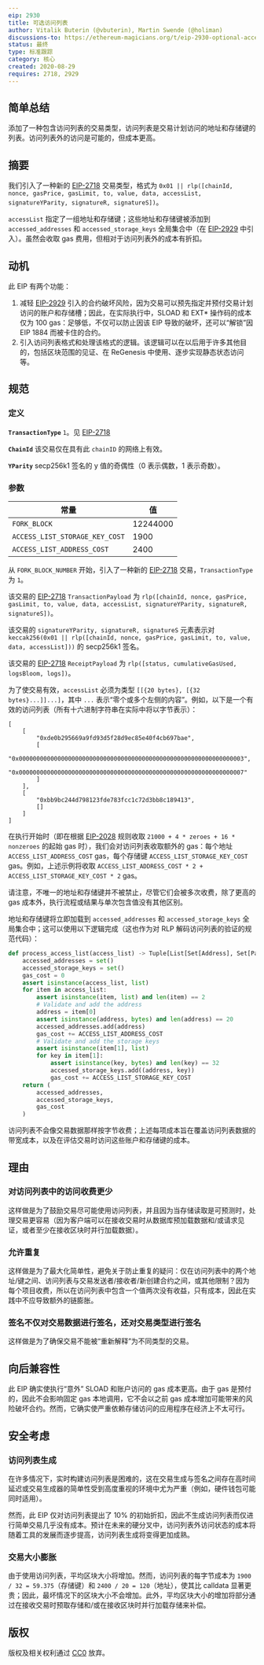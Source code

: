 ```yaml
---
eip: 2930
title: 可选访问列表
author: Vitalik Buterin (@vbuterin), Martin Swende (@holiman)
discussions-to: https://ethereum-magicians.org/t/eip-2930-optional-access-lists/4561
status: 最终
type: 标准跟踪
category: 核心
created: 2020-08-29
requires: 2718, 2929
---
```


## 简单总结

添加了一种包含访问列表的交易类型，访问列表是交易计划访问的地址和存储键的列表。访问列表外的访问是可能的，但成本更高。

## 摘要

我们引入了一种新的 [EIP-2718](./eip-2718.md) 交易类型，格式为 `0x01 || rlp([chainId, nonce, gasPrice, gasLimit, to, value, data, accessList, signatureYParity, signatureR, signatureS])`。

`accessList` 指定了一组地址和存储键；这些地址和存储键被添加到 `accessed_addresses` 和 `accessed_storage_keys` 全局集合中（在 [EIP-2929](./eip-2929.md) 中引入）。虽然会收取 gas 费用，但相对于访问列表外的成本有折扣。

## 动机

此 EIP 有两个功能：

1. 减轻 [EIP-2929](./eip-2929.md) 引入的合约破坏风险，因为交易可以预先指定并预付交易计划访问的账户和存储槽；因此，在实际执行中，SLOAD 和 EXT* 操作码的成本仅为 100 gas：足够低，不仅可以防止因该 EIP 导致的破坏，还可以“解锁”因 EIP 1884 而被卡住的合约。
2. 引入访问列表格式和处理该格式的逻辑。该逻辑可以在以后用于许多其他目的，包括区块范围的见证、在 ReGenesis 中使用、逐步实现静态状态访问等。

## 规范

### 定义

**`TransactionType`** `1`。见 [EIP-2718](./eip-2718.md)

**`ChainId`** 该交易仅在具有此 `chainID` 的网络上有效。

**`YParity`** secp256k1 签名的 y 值的奇偶性（0 表示偶数，1 表示奇数）。

### 参数

| 常量 | 值 |
| - | - |
| `FORK_BLOCK` | 12244000 |
| `ACCESS_LIST_STORAGE_KEY_COST` | 1900 |
| `ACCESS_LIST_ADDRESS_COST` | 2400 |

从 `FORK_BLOCK_NUMBER` 开始，引入了一种新的 [EIP-2718](./eip-2718.md) 交易，`TransactionType` 为 `1`。

该交易的 [EIP-2718](./eip-2718.md) `TransactionPayload` 为 `rlp([chainId, nonce, gasPrice, gasLimit, to, value, data, accessList, signatureYParity, signatureR, signatureS])`。

该交易的 `signatureYParity, signatureR, signatureS` 元素表示对 `keccak256(0x01 || rlp([chainId, nonce, gasPrice, gasLimit, to, value, data, accessList]))` 的 secp256k1 签名。

该交易的 [EIP-2718](./eip-2718.md) `ReceiptPayload` 为 `rlp([status, cumulativeGasUsed, logsBloom, logs])`。

为了使交易有效，`accessList` 必须为类型 `[[{20 bytes}, [{32 bytes}...]]...]`，其中 `...` 表示“零个或多个左侧的内容”。例如，以下是一个有效的访问列表（所有十六进制字符串在实际中将以字节表示）：

```
[
    [
        "0xde0b295669a9fd93d5f28d9ec85e40f4cb697bae",
        [
            "0x0000000000000000000000000000000000000000000000000000000000000003",
            "0x0000000000000000000000000000000000000000000000000000000000000007"
        ]
    ],
    [
        "0xbb9bc244d798123fde783fcc1c72d3bb8c189413",
        []
    ]
]
```

在执行开始时（即在根据 [EIP-2028](./eip-2028.md) 规则收取 `21000 + 4 * zeroes + 16 * nonzeroes` 的起始 gas 时），我们会对访问列表收取额外的 gas：每个地址 `ACCESS_LIST_ADDRESS_COST` gas，每个存储键 `ACCESS_LIST_STORAGE_KEY_COST` gas。例如，上述示例将收取 `ACCESS_LIST_ADDRESS_COST * 2 + ACCESS_LIST_STORAGE_KEY_COST * 2` gas。

请注意，不唯一的地址和存储键并不被禁止，尽管它们会被多次收费，除了更高的 gas 成本外，执行流程或结果与单次包含值没有其他区别。

地址和存储键将立即加载到 `accessed_addresses` 和 `accessed_storage_keys` 全局集合中；这可以使用以下逻辑完成（这也作为对 RLP 解码访问列表的验证的规范代码）：

```python
def process_access_list(access_list) -> Tuple[List[Set[Address], Set[Pair[Address, Bytes32]]], int]:
    accessed_addresses = set()
    accessed_storage_keys = set()
    gas_cost = 0
    assert isinstance(access_list, list)
    for item in access_list:
        assert isinstance(item, list) and len(item) == 2
        # Validate and add the address
        address = item[0]
        assert isinstance(address, bytes) and len(address) == 20
        accessed_addresses.add(address)
        gas_cost += ACCESS_LIST_ADDRESS_COST
        # Validate and add the storage keys
        assert isinstance(item[1], list)
        for key in item[1]:
            assert isinstance(key, bytes) and len(key) == 32
            accessed_storage_keys.add((address, key))
            gas_cost += ACCESS_LIST_STORAGE_KEY_COST
    return (
        accessed_addresses,
        accessed_storage_keys,
        gas_cost
    )
```

访问列表不会像交易数据那样按字节收费；上述每项成本旨在覆盖访问列表数据的带宽成本，以及在评估交易时访问这些账户和存储键的成本。

## 理由

### 对访问列表中的访问收费更少

这样做是为了鼓励交易尽可能使用访问列表，并且因为当存储读取是可预测时，处理交易更容易（因为客户端可以在接收交易时从数据库预加载数据和/或请求见证，或者至少在接收区块时并行加载数据）。

### 允许重复

这样做是为了最大化简单性，避免关于防止重复的疑问：仅在访问列表中的两个地址/键之间、访问列表与交易发送者/接收者/新创建合约之间，或其他限制？因为每个项目收费，所以在访问列表中包含一个值两次没有收益，只有成本，因此在实践中不应导致额外的链膨胀。

### 签名不仅对交易数据进行签名，还对交易类型进行签名

这样做是为了确保交易不能被“重新解释”为不同类型的交易。

## 向后兼容性

此 EIP 确实使执行“意外” SLOAD 和账户访问的 gas 成本更高。由于 gas 是预付的，因此不会影响固定 gas 本地调用，它不会以之前 gas 成本增加可能带来的风险破坏合约。然而，它确实使严重依赖存储访问的应用程序在经济上不太可行。

## 安全考虑

### 访问列表生成

在许多情况下，实时构建访问列表是困难的，这在交易生成与签名之间存在高时间延迟或交易生成器的简单性受到高度重视的环境中尤为严重（例如，硬件钱包可能同时适用）。

然而，此 EIP 仅对访问列表提出了 10% 的初始折扣，因此不生成访问列表而仅进行简单交易几乎没有成本。预计在未来的硬分叉中，访问列表外访问状态的成本将随着工具的发展而逐步提高，访问列表生成将变得更加成熟。

### 交易大小膨胀

由于使用访问列表，平均区块大小将增加。然而，访问列表的每字节成本为 `1900 / 32 = 59.375`（存储键）和 `2400 / 20 = 120`（地址），使其比 calldata 显著更贵；因此，最坏情况下的区块大小不会增加。此外，平均区块大小的增加将部分通过在接收交易时预取存储和/或在接收区块时并行加载存储来补偿。

## 版权
版权及相关权利通过 [CC0](../LICENSE.md) 放弃。
